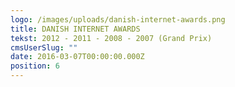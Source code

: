 ```yaml
---
logo: /images/uploads/danish-internet-awards.png
title: DANISH INTERNET AWARDS
tekst: 2012 - 2011 - 2008 - 2007 (Grand Prix)
cmsUserSlug: ""
date: 2016-03-07T00:00:00.000Z
position: 6
---
```


